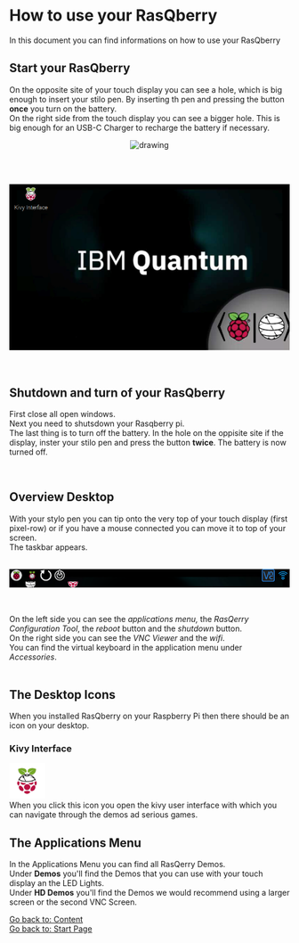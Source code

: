 # How to use your RasQberry
In this document you can find informations on how to use your RasQberry

## Start your RasQberry
On the opposite site of your touch display you can see a hole, which is big enough to insert your stilo pen. By inserting th pen and pressing the button **once** you turn on the battery.<br/>
On the right side from the touch display you can see a bigger hole. This is big enough for an USB-C Charger to recharge the battery if necessary.
<br/>
<p align="center">  
<img src="../Artwork/3DModelHoles.png" alt="drawing" width="600"/> <br/>
</p>
<br/>

<br/>
<p align="center">  
<img src="../Artwork/RasQberry_desktop.png" alt="drawing" width="600"/> <br/>
</p>
<br/>

## Shutdown and turn of your RasQberry
First close all open windows.<br/>
Next you need to shutsdown your Rasqberry pi.<br/>
The last thing is to turn off the battery. In the hole on the oppisite site if the display, inster your stilo pen and press the button **twice**. The battery is now turned off.

<br/>

## Overview Desktop
With your stylo pen you can tip onto the very top of your touch display (first pixel-row) or if you have a mouse connected you can move it to top of your screen.<br/>
The taskbar appears.
<br/><br/>
<p align="center">  
<img src="../Artwork/RasQberry_Taskbar.png" alt="drawing" width="600"/> <br/>
</p>
<br/>

On the left side you can see the *applications menu,* the *RasQerry Configuration Tool*, the *reboot* button and the *shutdown* button.<br/>
On the right side you can see the *VNC Viewer* and the *wifi*.<br/>
You can find the virtual keyboard in the application menu under *Accessories*.
<br/>
<br/>

## The Desktop Icons
When you installed RasQberry on your Raspberry Pi then there should be an icon on your desktop.

### Kivy Interface
<img src="../icons/RaspberryQiskitEarsTop.png" alt="drawing" width="64"/> <br/>
When you click this icon you open the kivy user interface with which you can navigate through the demos ad serious games.

## The Applications Menu
In the Applications Menu you can find all RasQerry Demos.<br>
Under **Demos** you'll find the Demos that you can use with your touch display an the LED Lights.<br/>
Under **HD Demos** you'll find the Demos we would recommend using a larger screen or the second VNC Screen.<br/>

[Go back to: Content](./README.md) <br/>
[Go back to: Start Page](../README.md) 
